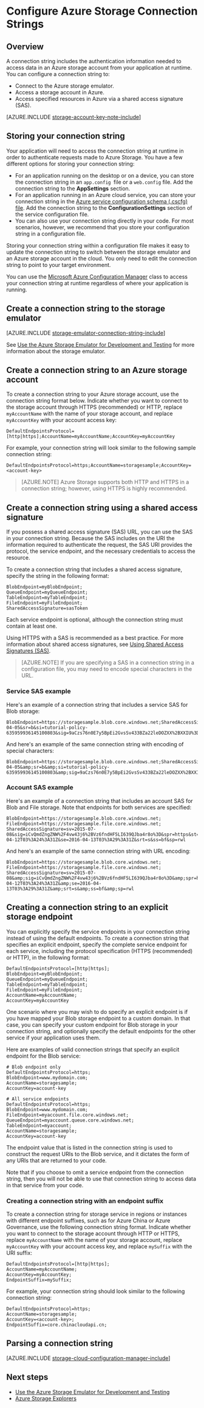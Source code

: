 <properties 
	pageTitle="Configure a Connection String to Azure Storage | Microsoft Azure"
	description="Configure a connection string to an Azure storage account. A connection string includes the information needed to authenticate access to a storage account from your application at runtime."
	services="storage"
	documentationCenter=""
	authors="tamram"
	manager="carmonm"
	editor="tysonn"/>

<tags
	ms.service="storage"
	ms.workload="storage"
	ms.tgt_pltfrm="na"
	ms.devlang="na"
	ms.topic="article"
	ms.date="09/07/2016"
	ms.author="tamram"/>

# Configure Azure Storage Connection Strings

## Overview

A connection string includes the authentication information needed to access data in an Azure storage account from your application at runtime. You can configure a connection string to:

- Connect to the Azure storage emulator.
- Access a storage account in Azure.
- Access specified resources in Azure via a shared access signature (SAS).

[AZURE.INCLUDE [storage-account-key-note-include](../../includes/storage-account-key-note-include.md)]

## Storing your connection string

Your application will need to access the connection string at runtime in order to authenticate requests made to Azure Storage. You have a few different options for storing your connection string:

- For an application running on the desktop or on a device, you can store the connection string in an `app.config `file or a `web.config` file. Add the connection string to the **AppSettings** section.
- For an application running in an Azure cloud service, you can store your connection string in the [Azure service configuration schema (.cscfg) file](https://msdn.microsoft.com/library/ee758710.aspx). Add the connection string to the **ConfigurationSettings** section of the service configuration file.
- You can also use your connection string directly in your code. For most scenarios, however, we recommend that you store your configuration string in a configuration file.

Storing your connection string within a configuration file makes it easy to update the connection string to switch between the storage emulator and an Azure storage account in the cloud. You only need to edit the connection string to point to your target environment.

You can use the [Microsoft Azure Configuration Manager](https://www.nuget.org/packages/Microsoft.WindowsAzure.ConfigurationManager/) class to access your connection string at runtime regardless of where your application is running.

## Create a connection string to the storage emulator

[AZURE.INCLUDE [storage-emulator-connection-string-include](../../includes/storage-emulator-connection-string-include.md)]

See [Use the Azure Storage Emulator for Development and Testing](storage-use-emulator.md) for more information about the storage emulator.

## Create a connection string to an Azure storage account

To create a connection string to your Azure storage account, use the connection string format below. Indicate whether you want to connect to the storage account through HTTPS (recommended) or HTTP, replace `myAccountName` with the name of your storage account, and replace `myAccountKey` with your account access key:

    DefaultEndpointsProtocol=[http|https];AccountName=myAccountName;AccountKey=myAccountKey

For example, your connection string will look similar to the following sample connection string:

	DefaultEndpointsProtocol=https;AccountName=storagesample;AccountKey=<account-key>

> [AZURE.NOTE] Azure Storage supports both HTTP and HTTPS in a connection string; however, using HTTPS is highly recommended.

## Create a connection string using a shared access signature

If you possess a shared access signature (SAS) URL, you can use the SAS in your connection string. Because the SAS includes on the URI the information required to authenticate the request, the SAS URI provides the protocol, the service endpoint, and the necessary credentials to access the resource.

To create a connection string that includes a shared access signature, specify the string in the following format:

    BlobEndpoint=myBlobEndpoint;
	QueueEndpoint=myQueueEndpoint;
	TableEndpoint=myTableEndpoint;
	FileEndpoint=myFileEndpoint;
	SharedAccessSignature=sasToken

Each service endpoint is optional, although the connection string must contain at least one.

Using HTTPS with a SAS is recommended as a best practice. For more information about shared access signatures, see [Using Shared Access Signatures (SAS)](storage-dotnet-shared-access-signature-part-1.md).

>[AZURE.NOTE] If you are specifying a SAS in a connection string in a configuration file, you may need to encode special characters in the URL.

### Service SAS example

Here's an example of a connection string that includes a service SAS for Blob storage:

	BlobEndpoint=https://storagesample.blob.core.windows.net;SharedAccessSignature=sv=2015-04-05&sr=b&si=tutorial-policy-635959936145100803&sig=9aCzs76n0E7y5BpEi2GvsSv433BZa22leDOZXX%2BXXIU%3D

And here's an example of the same connection string with encoding of special characters:

	BlobEndpoint=https://storagesample.blob.core.windows.net;SharedAccessSignature=sv=2015-04-05&amp;sr=b&amp;si=tutorial-policy-635959936145100803&amp;sig=9aCzs76n0E7y5BpEi2GvsSv433BZa22leDOZXX%2BXXIU%3D

### Account SAS example

Here's an example of a connection string that includes an account SAS for Blob and File storage. Note that endpoints for both services are specified:

	BlobEndpoint=https://storagesample.blob.core.windows.net;
	FileEndpoint=https://storagesample.file.core.windows.net;
	SharedAccessSignature=sv=2015-07-08&sig=iCvQmdZngZNW%2F4vw43j6%2BVz6fndHF5LI639QJba4r8o%3D&spr=https&st=2016-04-12T03%3A24%3A31Z&se=2016-04-13T03%3A29%3A31Z&srt=s&ss=bf&sp=rwl

And here's an example of the same connection string with URL encoding:

	BlobEndpoint=https://storagesample.blob.core.windows.net;
	FileEndpoint=https://storagesample.file.core.windows.net;
	SharedAccessSignature=sv=2015-07-08&amp;sig=iCvQmdZngZNW%2F4vw43j6%2BVz6fndHF5LI639QJba4r8o%3D&amp;spr=https&amp;st=2016-04-12T03%3A24%3A31Z&amp;se=2016-04-13T03%3A29%3A31Z&amp;srt=s&amp;ss=bf&amp;sp=rwl

## Creating a connection string to an explicit storage endpoint

You can explicitly specify the service endpoints in your connection string instead of using the default endpoints. To create a connection string that specifies an explicit endpoint, specify the complete service endpoint for each service, including the protocol specification (HTTPS (recommended) or HTTP), in the following format:

	DefaultEndpointsProtocol=[http|https];
	BlobEndpoint=myBlobEndpoint;
	QueueEndpoint=myQueueEndpoint;
	TableEndpoint=myTableEndpoint;
	FileEndpoint=myFileEndpoint;
	AccountName=myAccountName;
	AccountKey=myAccountKey

One scenario where you may wish to do specify an explicit endpoint is if you have mapped your Blob storage endpoint to a custom domain. In that case, you can specify your custom endpoint for Blob storage in your connection string, and optionally specify the default endpoints for the other service if your application uses them.

Here are examples of valid connection strings that specify an explicit endpoint for the Blob service:

	# Blob endpoint only
	DefaultEndpointsProtocol=https;
	BlobEndpoint=www.mydomain.com;
	AccountName=storagesample;
	AccountKey=account-key

	# All service endpoints
	DefaultEndpointsProtocol=https;
	BlobEndpoint=www.mydomain.com;
	FileEndpoint=myaccount.file.core.windows.net;
	QueueEndpoint=myaccount.queue.core.windows.net;
	TableEndpoint=myaccount;
	AccountName=storagesample;
	AccountKey=account-key

The endpoint value that is listed in the connection string is used to construct the request URIs to the Blob service, and it dictates the form of any URIs that are returned to your code.

Note that if you choose to omit a service endpoint from the connection string, then you will not be able to use that connection string to access data in that service from your code.

### Creating a connection string with an endpoint suffix

To create a connection string for storage service in regions or instances with different endpoint suffixes, such as for Azure China or Azure Governance, use the following connection string format. Indicate whether you want to connect to the storage account through HTTP or HTTPS, replace `myAccountName` with the name of your storage account, replace `myAccountKey` with your account access key, and replace `mySuffix` with the URI suffix:


	DefaultEndpointsProtocol=[http|https];
	AccountName=myAccountName;
	AccountKey=myAccountKey;
	EndpointSuffix=mySuffix;


For example, your connection string should look similar to the following connection string:

	DefaultEndpointsProtocol=https;
	AccountName=storagesample;
	AccountKey=<account-key>;
	EndpointSuffix=core.chinacloudapi.cn;

## Parsing a connection string

[AZURE.INCLUDE [storage-cloud-configuration-manager-include](../../includes/storage-cloud-configuration-manager-include.md)]


## Next steps

- [Use the Azure Storage Emulator for Development and Testing](storage-use-emulator.md)
- [Azure Storage Explorers](storage-explorers.md)
